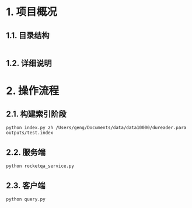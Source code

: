 # 1. 项目概况

## 1.1. 目录结构
```buildoutcfg

```

## 1.2. 详细说明



# 2. 操作流程

## 2.1. 构建索引阶段
```buildoutcfg
python index.py zh /Users/geng/Documents/data/data10000/dureader.para outputs/test.index
```



## 2.2. 服务端
```buildoutcfg
python rocketqa_service.py
```


## 2.3. 客户端
```buildoutcfg
python query.py
```